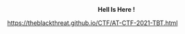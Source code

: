 <html>
  <body>
    <center> <b>Hell Is Here ! </b> </center>
  
   https://theblackthreat.github.io/CTF/AT-CTF-2021-TBT.html
      
     
  </body>
</html>














